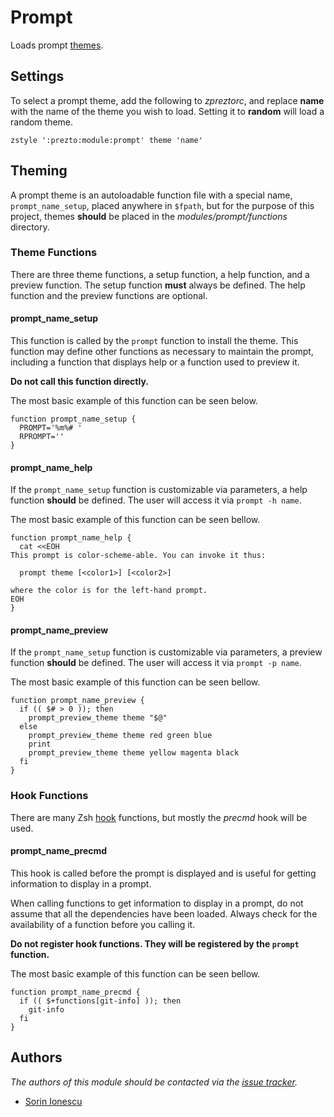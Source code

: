 Prompt
======

Loads prompt [themes][1].

Settings
--------

To select a prompt theme, add the following to *zpreztorc*, and replace **name**
with the name of the theme you wish to load. Setting it to **random** will load
a random theme.

    zstyle ':prezto:module:prompt' theme 'name'

Theming
-------

A prompt theme is an autoloadable function file with a special name,
`prompt_name_setup`, placed anywhere in `$fpath`, but for the purpose of this
project, themes **should** be placed in the *modules/prompt/functions*
directory.

### Theme Functions

There are three theme functions, a setup function, a help function, and
a preview function. The setup function **must** always be defined. The help
function and the preview functions are optional.

#### prompt_name_setup

This function is called by the `prompt` function to install the theme. This
function may define other functions as necessary to maintain the prompt,
including a function that displays help or a function used to preview it.

**Do not call this function directly.**

The most basic example of this function can be seen below.

    function prompt_name_setup {
      PROMPT='%m%# '
      RPROMPT=''
    }

#### prompt_name_help

If the `prompt_name_setup` function is customizable via parameters, a help
function **should** be defined. The user will access it via `prompt -h name`.

The most basic example of this function can be seen bellow.

    function prompt_name_help {
      cat <<EOH
    This prompt is color-scheme-able. You can invoke it thus:

      prompt theme [<color1>] [<color2>]

    where the color is for the left-hand prompt.
    EOH
    }

#### prompt_name_preview

If the `prompt_name_setup` function is customizable via parameters, a preview
function **should** be defined. The user will access it via `prompt -p name`.

The most basic example of this function can be seen bellow.

    function prompt_name_preview {
      if (( $# > 0 )); then
        prompt_preview_theme theme "$@"
      else
        prompt_preview_theme theme red green blue
        print
        prompt_preview_theme theme yellow magenta black
      fi
    }

### Hook Functions

There are many Zsh [hook][2] functions, but mostly the *precmd* hook will be
used.

#### prompt_name_precmd

This hook is called before the prompt is displayed and is useful for getting
information to display in a prompt.

When calling functions to get information to display in a prompt, do not assume
that all the dependencies have been loaded. Always check for the availability of
a function before you calling it.

**Do not register hook functions. They will be registered by the `prompt` function.**

The most basic example of this function can be seen bellow.

    function prompt_name_precmd {
      if (( $+functions[git-info] )); then
        git-info
      fi
    }

Authors
-------

*The authors of this module should be contacted via the [issue tracker][3].*

  - [Sorin Ionescu](https://github.com/sorin-ionescu)

[1]: http://zsh.sourceforge.net/Doc/Release/User-Contributions.html#Prompt-Themes
[2]: http://zsh.sourceforge.net/Doc/Release/Functions.html#Hook-Functions
[3]: https://github.com/sorin-ionescu/prezto/issues
